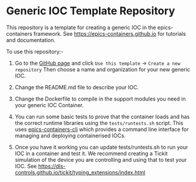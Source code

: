 Generic IOC Template Repository
===============================

This repository is a template for creating a generic IOC in the epics-containers
framework. See https://epics-containers.github.io for tutorials and documentation.

To use this repository:-

1.  Go to the
    [GitHub page](https://github.com/epics-containers/ioc-template) and
    click `Use this template` -> `Create a new repository` Then choose a name and
    organization for your new generic IOC.

1. Change the README.md file to describe your IOC.

1. Change the Dockerfile to compile in the support modules you need in
   your generic IOC Container.

1. You can run some basic tests to prove that the container loads and has
   the correct runtime libraries using the `tests/runtests.sh` script.
   This uses
   [epics-containers-cli](https://github.com/epics-containers/epics-containers-cli)
   which provides a command line interface
   for managing and deploying containerised IOCs.

1. Once you have it working you can update tests/runtests.sh to run your
   IOC in a container and test it. We recommend creating a Tickit simulation
   of the device you are controlling and using that to test your IOC.
   See https://dls-controls.github.io/tickit/typing_extensions/index.html


